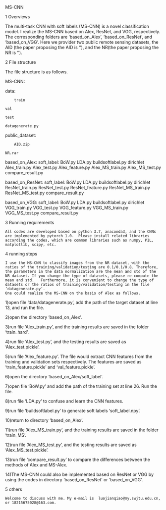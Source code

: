 MS-CNN

1 Overviews

The multi-task CNN with soft labels (MS-CNN) is a novel classification model. I realize the MS-CNN based on  Alex, ResNet, and VGG, respectively. The corresponding folders are ‘based_on_Alex’, ‘based_on_ResNet’, and ‘based_on_VGG’. Here we provider two public remote sensing datasets, the AID (the paper proposing the AID is ‘’), and the NR(the paper proposing the NR is ‘’).



2 File structure

The file structure is as follows.

MS-CNN:
  
  data:
      
        train
		  
	val
		  
	test
		  
	datagenerate.py
  
  public_dataset:
      
      	AID.zip
  		
	NR.rar
 
 based_on_Alex:
      soft_label:
				    BoW.py
				    LDA.py
				    buildsoftlabel.py
				    dirichlet
		  Alex_train.py
		  Alex_test.py
		  Alex_feature.py
		  Alex_MS_train.py
		  Alex_MS_test.py
		  compare_result.py
	
  based_on_ResNet:
		  soft_label:
				    BoW.py
				    LDA.py
				    buildsoftlabel.py
				    dirichlet
		  ResNet_train.py
		  ResNet_test.py
		  ResNet_feature.py
		  ResNet_MS_train.py
		  ResNet_MS_test.py
		  compare_result.py
	
  based_on_VGG:
		  soft_label:
				    BoW.py
				    LDA.py
				    buildsoftlabel.py
				    dirichlet
		  VGG_train.py
		  VGG_test.py
		  VGG_feature.py
		  VGG_MS_train.py
		  VGG_MS_test.py
		  compare_result.py
      
      
3 Running requirements

    All codes are developed based on python 3.7, anaconda3, and the CNNs are implemented by pytorch 1.0.  Please install related libraries according the codes, which are common libraries such as numpy, PIL, matplotlib, scipy, etc.
    

4 running steps

    I use the MS-CNN to classify images from the NR dataset, with the ratios of the training/validation/testing are 0.1/0.1/0.8. Therefore, the parameters in the data normalization are the mean and std of the NR dataset. If you change the type of datasets, please re-compute the mean and std.   Furthermore, it is convenient to change the type of datasets or the ratios of training/validation/testing in the file ‘datagenerate.py’. 
    One could realize the MS-CNN on the basis of Alex as follows.
    
1)open file ‘data/datagenerate.py’, add the path of the target dataset at line 13, and run the file.

2)open the directory ‘based_on_Alex’.

3)run file ‘Alex_train.py’, and the training results are saved in the folder ‘train_hard’.

4)run file ‘Alex_test.py’, and the testing results are saved as ‘Alex_test.pickle’.

5)run file ‘Alex_feature.py’. The file would extract CNN features from the training and validation sets respectively. The features are saved as ‘train_feature.pickle’ and ‘val_feature.pickle’.

6)open the directory ‘based_on_Alex/soft_label’.

7)open file ‘BoW.py’ and add the path of the training set at line 26. Run the file.

8)run file ‘LDA.py’ to confuse and learn the CNN features.

9)run file ‘buildsoftlabel.py’ to generate soft labels ‘soft_label.npy’.

10)return to directory ‘based_on_Alex’.

11)run file ‘Alex_MS_train.py’, and the training results are saved in the folder ‘train_MS’.

12)run file ‘Alex_MS_test.py’, and the testing results are saved as ‘Alex_MS_test.pickle’.

13)run file ‘compare_result.py’ to compare the differences between the methods of Alex and MS-Alex.

14)The MS-CNN could also be implemented based on ResNet or VGG by using the codes in directory ‘based_on_ResNet’ or ‘based_on_VGG’.


5 others

    Welcome to discuss with me. My e-mail is  luojianqiao@my.swjtu.edu.cn, or 18215675028@163.com.
    
    
  
  
  
